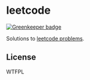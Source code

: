 # leetcode

[![Greenkeeper badge](https://badges.greenkeeper.io/tiaanduplessis/leetcode.svg)](https://greenkeeper.io/)

Solutions to [leetcode problems](https://leetcode.com/problemset/all/).
## License

WTFPL